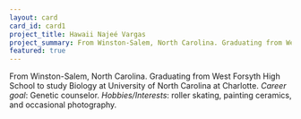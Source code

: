 ```yaml
---
layout: card
card_id: card1
project_title: Hawaii Najeé Vargas
project_summary: From Winston-Salem, North Carolina. Graduating from West Forsyth High School to study Biology at University of North Carolina, Charlotte.
featured: true
---
```

<!--Featured cards can be written in HTML or markdown -->
From Winston-Salem, North Carolina. Graduating from West Forsyth High School to study Biology at University of North Carolina at Charlotte. <i>Career goal</i>: Genetic counselor. <i>Hobbies/Interests</i>: roller skating, painting ceramics, and occasional photography.
